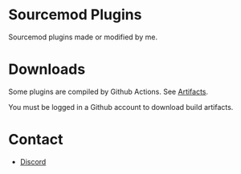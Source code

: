 # Sourcemod Plugins
Sourcemod plugins made or modified by me.

# Downloads
Some plugins are compiled by Github Actions. See [Artifacts](https://github.com/caxanga334/sm-plugins/actions).

You must be logged in a Github account to download build artifacts.

# Contact
* [Discord](https://discord.gg/bh9g8MebJn)
